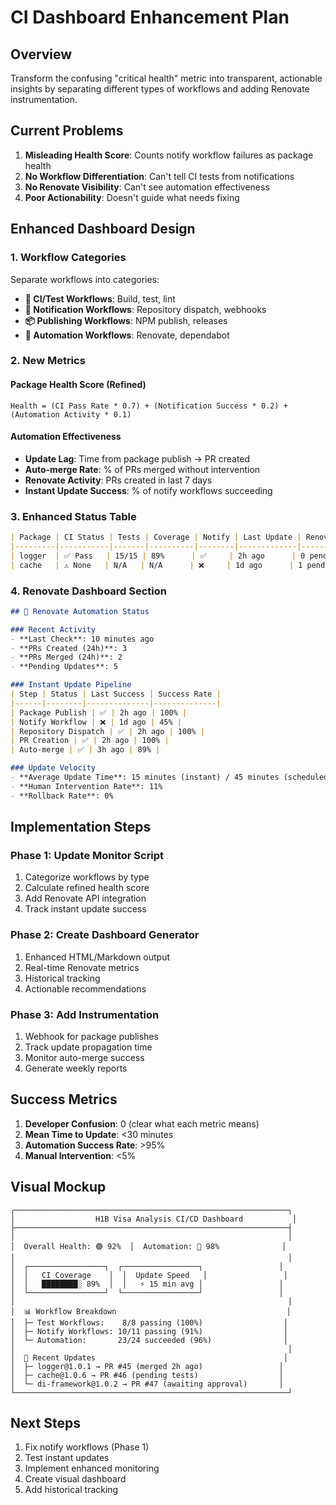 # CI Dashboard Enhancement Plan

## Overview

Transform the confusing "critical health" metric into transparent, actionable insights by separating different types of workflows and adding Renovate instrumentation.

## Current Problems

1. **Misleading Health Score**: Counts notify workflow failures as package health
2. **No Workflow Differentiation**: Can't tell CI tests from notifications
3. **No Renovate Visibility**: Can't see automation effectiveness
4. **Poor Actionability**: Doesn't guide what needs fixing

## Enhanced Dashboard Design

### 1. Workflow Categories

Separate workflows into categories:
- **🧪 CI/Test Workflows**: Build, test, lint
- **📢 Notification Workflows**: Repository dispatch, webhooks
- **📦 Publishing Workflows**: NPM publish, releases
- **🤖 Automation Workflows**: Renovate, dependabot

### 2. New Metrics

#### Package Health Score (Refined)
```
Health = (CI Pass Rate * 0.7) + (Notification Success * 0.2) + (Automation Activity * 0.1)
```

#### Automation Effectiveness
- **Update Lag**: Time from package publish → PR created
- **Auto-merge Rate**: % of PRs merged without intervention
- **Renovate Activity**: PRs created in last 7 days
- **Instant Update Success**: % of notify workflows succeeding

### 3. Enhanced Status Table

```markdown
| Package | CI Status | Tests | Coverage | Notify | Last Update | Renovate PRs |
|---------|-----------|-------|----------|--------|-------------|--------------|
| logger  | ✅ Pass   | 15/15 | 89%      | ✅     | 2h ago      | 0 pending    |
| cache   | ⚠️ None   | N/A   | N/A      | ❌     | 1d ago      | 1 pending    |
```

### 4. Renovate Dashboard Section

```markdown
## 🤖 Renovate Automation Status

### Recent Activity
- **Last Check**: 10 minutes ago
- **PRs Created (24h)**: 3
- **PRs Merged (24h)**: 2
- **Pending Updates**: 5

### Instant Update Pipeline
| Step | Status | Last Success | Success Rate |
|------|--------|--------------|--------------|
| Package Publish | ✅ | 2h ago | 100% |
| Notify Workflow | ❌ | 1d ago | 45% |
| Repository Dispatch | ✅ | 2h ago | 100% |
| PR Creation | ✅ | 2h ago | 100% |
| Auto-merge | ✅ | 3h ago | 89% |

### Update Velocity
- **Average Update Time**: 15 minutes (instant) / 45 minutes (scheduled)
- **Human Intervention Rate**: 11%
- **Rollback Rate**: 0%
```

## Implementation Steps

### Phase 1: Update Monitor Script
1. Categorize workflows by type
2. Calculate refined health score
3. Add Renovate API integration
4. Track instant update success

### Phase 2: Create Dashboard Generator
1. Enhanced HTML/Markdown output
2. Real-time Renovate metrics
3. Historical tracking
4. Actionable recommendations

### Phase 3: Add Instrumentation
1. Webhook for package publishes
2. Track update propagation time
3. Monitor auto-merge success
4. Generate weekly reports

## Success Metrics

1. **Developer Confusion**: 0 (clear what each metric means)
2. **Mean Time to Update**: <30 minutes
3. **Automation Success Rate**: >95%
4. **Manual Intervention**: <5%

## Visual Mockup

```
┌─────────────────────────────────────────────────────────────┐
│                  H1B Visa Analysis CI/CD Dashboard           │
├─────────────────────────────────────────────────────────────┤
│                                                             │
│  Overall Health: 🟢 92%  │  Automation: 🚀 98%              │
│                                                             │
│  ┌─────────────────┐  ┌─────────────────┐                 │
│  │   CI Coverage    │  │  Update Speed   │                 │
│  │   ████████░ 89%  │  │   ⚡ 15 min avg │                 │
│  └─────────────────┘  └─────────────────┘                 │
│                                                             │
│  📊 Workflow Breakdown                                      │
│  ├─ Test Workflows:    8/8 passing (100%)                  │
│  ├─ Notify Workflows: 10/11 passing (91%)                  │
│  └─ Automation:       23/24 succeeded (96%)                │
│                                                             │
│  🔄 Recent Updates                                          │
│  ├─ logger@1.0.1 → PR #45 (merged 2h ago)                 │
│  ├─ cache@1.0.6 → PR #46 (pending tests)                  │
│  └─ di-framework@1.0.2 → PR #47 (awaiting approval)       │
└─────────────────────────────────────────────────────────────┘
```

## Next Steps

1. Fix notify workflows (Phase 1)
2. Test instant updates
3. Implement enhanced monitoring
4. Create visual dashboard
5. Add historical tracking